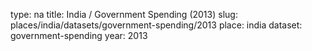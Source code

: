 type: na
title: India / Government Spending (2013)
slug: places/india/datasets/government-spending/2013
place: india
dataset: government-spending
year: 2013
